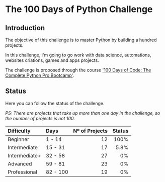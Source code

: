 # The 100 Days of Python Challenge

## Introduction

The objective of this challenge is to master Python by building a hundred projects.

In this challenge, i'm going to go work with data science, automations, websites criations, games and apps projects.

The challenge is proposed through the course ['100 Days of Code: The Complete Python Pro Bootcamp'](www.udemy.com/course/100-days-of-code/).

## Status

Here you can follow the status of the challenge. 

*PS: There are projects that take up more than one day in the challenge, so the number of projects is not 100.*

| Difficulty    | Days      | Nº of Projects | Status |
|:--------------|:----------|---------------:|-------:|
| Beginner      | 1 - 14    | 12             | 100%   |
| Intermediate  | 15 - 31   | 17             | 5.8%   |
| Intermediate+ | 32 - 58   | 27             | 0%     |
| Advanced      | 59 - 81   | 23             | 0%     |
| Professional  | 82 - 100  | 19             | 0%     |
